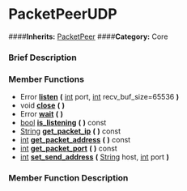 #  PacketPeerUDP  
####**Inherits:** [PacketPeer](class_packetpeer)
####**Category:** Core

###  Brief Description  


###  Member Functions 
  * Error  **[listen](#listen)**  **(** [int](class_int) port, [int](class_int) recv_buf_size=65536  **)**
  * void  **[close](#close)**  **(** **)**
  * Error  **[wait](#wait)**  **(** **)**
  * [bool](class_bool)  **[is&#95;listening](#is_listening)**  **(** **)** const
  * [String](class_string)  **[get&#95;packet&#95;ip](#get_packet_ip)**  **(** **)** const
  * [int](class_int)  **[get&#95;packet&#95;address](#get_packet_address)**  **(** **)** const
  * [int](class_int)  **[get&#95;packet&#95;port](#get_packet_port)**  **(** **)** const
  * [int](class_int)  **[set&#95;send&#95;address](#set_send_address)**  **(** [String](class_string) host, [int](class_int) port  **)**

###  Member Function Description  
